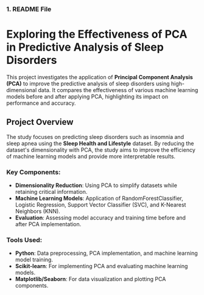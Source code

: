 
### 1. README File

# Exploring the Effectiveness of PCA in Predictive Analysis of Sleep Disorders

This project investigates the application of **Principal Component Analysis (PCA)** to improve the predictive analysis of sleep disorders using high-dimensional data. It compares the effectiveness of various machine learning models before and after applying PCA, highlighting its impact on performance and accuracy.

## Project Overview

The study focuses on predicting sleep disorders such as insomnia and sleep apnea using the **Sleep Health and Lifestyle** dataset. By reducing the dataset's dimensionality with PCA, the study aims to improve the efficiency of machine learning models and provide more interpretable results.

### Key Components:
- **Dimensionality Reduction**: Using PCA to simplify datasets while retaining critical information.
- **Machine Learning Models**: Application of RandomForestClassifier, Logistic Regression, Support Vector Classifier (SVC), and K-Nearest Neighbors (KNN).
- **Evaluation**: Assessing model accuracy and training time before and after PCA implementation.

### Tools Used:
- **Python**: Data preprocessing, PCA implementation, and machine learning model training.
- **Scikit-learn**: For implementing PCA and evaluating machine learning models.
- **Matplotlib/Seaborn**: For data visualization and plotting PCA components.

